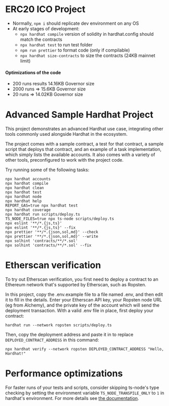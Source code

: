 # ERC20 ICO Project 
* Normally, ```npm i``` should replicate dev environment on any OS
* At early stages of development: 
    * ```npx hardhat compile``` version of solidity in hardhat.config should match the contracts
    * ```npx hardhat test``` to run test folder
    * ```npm run prettier``` to format code (only if compilable)
    * ```npx hardhat size-contracts``` to size the contracts (24KB mainnet limit)


#### Optimizations of the code
* 200 runs results 14.16KB Governor size
* 2000 runs => 15.6KB Governor size
* 20 runs => 14.02KB Governor size
    



# Advanced Sample Hardhat Project

This project demonstrates an advanced Hardhat use case, integrating other tools commonly used alongside Hardhat in the ecosystem.

The project comes with a sample contract, a test for that contract, a sample script that deploys that contract, and an example of a task implementation, which simply lists the available accounts. It also comes with a variety of other tools, preconfigured to work with the project code.

Try running some of the following tasks:

```shell
npx hardhat accounts
npx hardhat compile
npx hardhat clean
npx hardhat test
npx hardhat node
npx hardhat help
REPORT_GAS=true npx hardhat test
npx hardhat coverage
npx hardhat run scripts/deploy.ts
TS_NODE_FILES=true npx ts-node scripts/deploy.ts
npx eslint '**/*.{js,ts}'
npx eslint '**/*.{js,ts}' --fix
npx prettier '**/*.{json,sol,md}' --check
npx prettier '**/*.{json,sol,md}' --write
npx solhint 'contracts/**/*.sol'
npx solhint 'contracts/**/*.sol' --fix
```

# Etherscan verification

To try out Etherscan verification, you first need to deploy a contract to an Ethereum network that's supported by Etherscan, such as Ropsten.

In this project, copy the .env.example file to a file named .env, and then edit it to fill in the details. Enter your Etherscan API key, your Ropsten node URL (eg from Alchemy), and the private key of the account which will send the deployment transaction. With a valid .env file in place, first deploy your contract:

```shell
hardhat run --network ropsten scripts/deploy.ts
```

Then, copy the deployment address and paste it in to replace `DEPLOYED_CONTRACT_ADDRESS` in this command:

```shell
npx hardhat verify --network ropsten DEPLOYED_CONTRACT_ADDRESS "Hello, Hardhat!"
```

# Performance optimizations

For faster runs of your tests and scripts, consider skipping ts-node's type checking by setting the environment variable `TS_NODE_TRANSPILE_ONLY` to `1` in hardhat's environment. For more details see [the documentation](https://hardhat.org/guides/typescript.html#performance-optimizations).
